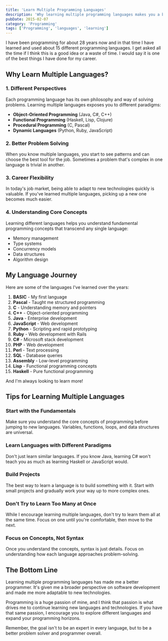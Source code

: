 ```yaml
---
title: 'Learn Multiple Programming Languages'
description: 'Why learning multiple programming languages makes you a better developer'
pubDate: 2015-02-07
category: 'Programming'
tags: ['Programming', 'languages', 'learning']
---
```


I have been programming for about 28 years now and in that time I have learned and used about 15 different programming languages. I get asked all the time if I think this is a good idea or a waste of time. I would say it is one of the best things I have done for my career.

## Why Learn Multiple Languages?

### 1. Different Perspectives

Each programming language has its own philosophy and way of solving problems. Learning multiple languages exposes you to different paradigms:

- **Object-Oriented Programming** (Java, C#, C++)
- **Functional Programming** (Haskell, Lisp, Clojure)
- **Procedural Programming** (C, Pascal)
- **Dynamic Languages** (Python, Ruby, JavaScript)

### 2. Better Problem Solving

When you know multiple languages, you start to see patterns and can choose the best tool for the job. Sometimes a problem that's complex in one language is trivial in another.

### 3. Career Flexibility

In today's job market, being able to adapt to new technologies quickly is valuable. If you've learned multiple languages, picking up a new one becomes much easier.

### 4. Understanding Core Concepts

Learning different languages helps you understand fundamental programming concepts that transcend any single language:

- Memory management
- Type systems
- Concurrency models
- Data structures
- Algorithm design

## My Language Journey

Here are some of the languages I've learned over the years:

1. **BASIC** - My first language
2. **Pascal** - Taught me structured programming
3. **C** - Understanding memory and pointers
4. **C++** - Object-oriented programming
5. **Java** - Enterprise development
6. **JavaScript** - Web development
7. **Python** - Scripting and rapid prototyping
8. **Ruby** - Web development with Rails
9. **C#** - Microsoft stack development
10. **PHP** - Web development
11. **Perl** - Text processing
12. **SQL** - Database queries
13. **Assembly** - Low-level programming
14. **Lisp** - Functional programming concepts
15. **Haskell** - Pure functional programming

And I'm always looking to learn more!

## Tips for Learning Multiple Languages

### Start with the Fundamentals

Make sure you understand the core concepts of programming before jumping to new languages. Variables, functions, loops, and data structures are universal.

### Learn Languages with Different Paradigms

Don't just learn similar languages. If you know Java, learning C# won't teach you as much as learning Haskell or JavaScript would.

### Build Projects

The best way to learn a language is to build something with it. Start with small projects and gradually work your way up to more complex ones.

### Don't Try to Learn Too Many at Once

While I encourage learning multiple languages, don't try to learn them all at the same time. Focus on one until you're comfortable, then move to the next.

### Focus on Concepts, Not Syntax

Once you understand the concepts, syntax is just details. Focus on understanding how each language approaches problem-solving.

## The Bottom Line

Learning multiple programming languages has made me a better programmer. It's given me a broader perspective on software development and made me more adaptable to new technologies.

Programming is a huge passion of mine, and I think that passion is what drives me to continue learning new languages and technologies. If you have that same passion, I encourage you to explore different languages and expand your programming horizons.

Remember, the goal isn't to be an expert in every language, but to be a better problem solver and programmer overall.
